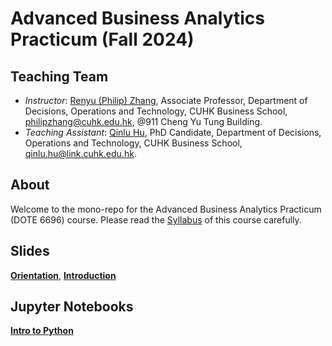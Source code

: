 # Advanced Business Analytics Practicum (Fall 2024)

## Teaching Team

* *Instructor*: [Renyu (Philip) Zhang](https://rphilipzhang.github.io/rphilipzhang/index.html), Associate Professor, Department of Decisions, Operations and Technology, CUHK Business School, philipzhang@cuhk.edu.hk, @911 Cheng Yu Tung Building.
* *Teaching Assistant*: [Qinlu Hu](https://grad.bschool.cuhk.edu.hk/students/hu-qinlu/), PhD Candidate, Department of Decisions, Operations and Technology, CUHK Business School, qinlu.hu@link.cuhk.edu.hk.

## About
Welcome to the mono-repo for the Advanced Business Analytics Practicum (DOTE 6696) course. Please read the [Syllabus](https://docs.google.com/document/d/13-MqYXHFfyGE5Hi-sNbzCC6oagWhjggI1ifUI1nNLOQ/edit?usp=sharing) of this course carefully.

## Slides

**[Orientation](https://github.com/rphilipzhang/DOTE6696-24/blob/main/Slides/BA-Practicum.pdf)**, **[Introduction](https://github.com/rphilipzhang/DOTE6696-24/blob/main/Slides/PDS-W2024-1-Introduction.pdf)**

## Jupyter Notebooks

**[Intro to Python]()**
